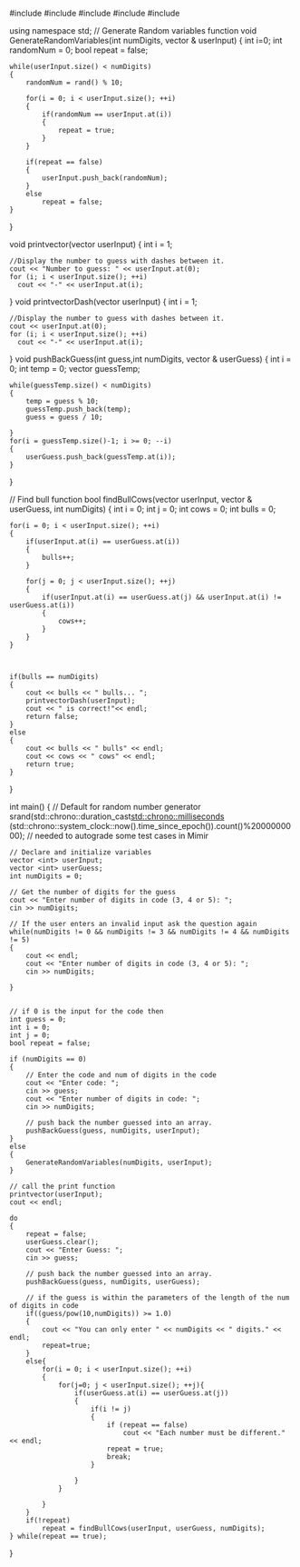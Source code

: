 #include <iostream>
#include <vector>
#include <cstdlib>
#include <chrono>
#include <cmath>

using namespace std;
// Generate Random variables function
void GenerateRandomVariables(int numDigits, vector <int>& userInput)
{
	int i=0;
	int randomNum = 0;
	bool repeat = false;
	
	while(userInput.size() < numDigits)
	{
		randomNum = rand() % 10;
		
		for(i = 0; i < userInput.size(); ++i)
		{
			if(randomNum == userInput.at(i))
			{
				repeat = true;
			}
		}
		
		if(repeat == false)
		{
			userInput.push_back(randomNum);
		}
		else
			repeat = false;		
	}

}

void printvector(vector <int> userInput)
{
	int i = 1;
	
	//Display the number to guess with dashes between it.
	cout << "Number to guess: " << userInput.at(0);
	for (i; i < userInput.size(); ++i)
      cout << "-" << userInput.at(i);
	
}
void printvectorDash(vector <int> userInput)
{
	int i = 1;
	
	//Display the number to guess with dashes between it.
	cout << userInput.at(0);
	for (i; i < userInput.size(); ++i)
      cout << "-" << userInput.at(i);
	
}
void pushBackGuess(int guess,int numDigits, vector <int>& userGuess)
{
	int i = 0;
	int temp = 0;
	vector <int> guessTemp;
	
	while(guessTemp.size() < numDigits)
	{
		temp = guess % 10;
		guessTemp.push_back(temp);
		guess = guess / 10;
					
	}
	for(i = guessTemp.size()-1; i >= 0; --i)
	{
		userGuess.push_back(guessTemp.at(i));
	}
}


// Find bull function
bool findBullCows(vector <int> userInput, vector <int>& userGuess, int numDigits)
{
	int i = 0;
	int j = 0;
	int cows = 0;
	int bulls = 0;
	
	for(i = 0; i < userInput.size(); ++i)
	{
		if(userInput.at(i) == userGuess.at(i))
		{
			bulls++;
		}
		
		for(j = 0; j < userInput.size(); ++j)
		{
			if(userInput.at(i) == userGuess.at(j) && userInput.at(i) != userGuess.at(i))
			{
				cows++;
			}
		}
	}
	
	

	if(bulls == numDigits)
	{
		cout << bulls << " bulls... "; 
		printvectorDash(userInput);
	    cout << " is correct!"<< endl;
	    return false;
	}
	else
	{
		cout << bulls << " bulls" << endl;
		cout << cows << " cows" << endl;
		return true;
	}
	

}

int main() 
{
	// Default for random number generator
	srand(std::chrono::duration_cast<std::chrono::milliseconds>
     (std::chrono::system_clock::now().time_since_epoch()).count()%2000000000); 
    // needed to autograde some test cases in Mimir
	
	// Declare and initialize variables
	vector <int> userInput; 
	vector <int> userGuess;
	int numDigits = 0;
	
	// Get the number of digits for the guess
	cout << "Enter number of digits in code (3, 4 or 5): ";
	cin >> numDigits;
	
	// If the user enters an invalid input ask the question again
	while(numDigits != 0 && numDigits != 3 && numDigits != 4 && numDigits != 5)
	{
		cout << endl;
		cout << "Enter number of digits in code (3, 4 or 5): ";
		cin >> numDigits;
		
	}
	
	
	// if 0 is the input for the code then 
	int guess = 0;
	int i = 0;
	int j = 0;
	bool repeat = false;

	if (numDigits == 0) 
	{
		// Enter the code and num of digits in the code
		cout << "Enter code: ";
		cin >> guess;
		cout << "Enter number of digits in code: ";
		cin >> numDigits;
	
		// push back the number guessed into an array.
		pushBackGuess(guess, numDigits, userInput);
	}
	else 
	{
		GenerateRandomVariables(numDigits, userInput);
	}
		
	// call the print function
	printvector(userInput);
	cout << endl;
	
	do 
	{
		repeat = false;
		userGuess.clear();
		cout << "Enter Guess: ";
		cin >> guess;

		// push back the number guessed into an array.
		pushBackGuess(guess, numDigits, userGuess);

		// if the guess is within the parameters of the length of the num of digits in code
		if((guess/pow(10,numDigits)) >= 1.0)
		{
			cout << "You can only enter " << numDigits << " digits." << endl;
			repeat=true;
		}
		else{
			for(i = 0; i < userInput.size(); ++i)
			{
				for(j=0; j < userInput.size(); ++j){
					if(userGuess.at(i) == userGuess.at(j))
					{
						if(i != j)
						{
							if (repeat == false)
								cout << "Each number must be different." << endl;
							repeat = true;
							break;
						}
						
					}
				}

			}
		}
		if(!repeat)
			repeat = findBullCows(userInput, userGuess, numDigits);
	} while(repeat == true);
	
}
